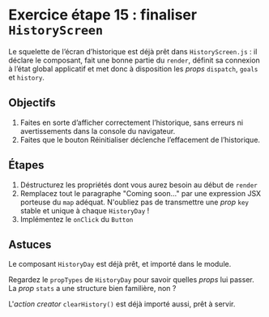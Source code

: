 # Exercice étape 15 : finaliser `HistoryScreen`

Le squelette de l’écran d’historique est déjà prêt dans `HistoryScreen.js` : il déclare le composant, fait une bonne partie du `render`, définit sa connexion à l’état global applicatif et met donc à disposition les _props_ `dispatch`, `goals` et `history`.

## Objectifs

1. Faites en sorte d’afficher correctement l’historique, sans erreurs ni avertissements dans la console du navigateur.
2. Faites que le bouton Réinitialiser déclenche l’effacement de l’historique.

## Étapes

1. Déstructurez les propriétés dont vous aurez besoin au début de `render`
2. Remplacez tout le paragraphe "Coming soon…" par une expression JSX porteuse du `map` adéquat. N'oubliez pas de transmettre une _prop_ `key` stable et unique à chaque `HistoryDay` !
3. Implémentez le `onClick` du `Button`

## Astuces

Le composant `HistoryDay` est déjà prêt, et importé dans le module.

Regardez le `propTypes` de `HistoryDay` pour savoir quelles _props_ lui passer. La _prop_ `stats` a une structure bien familière, non ?

L'_action creator_ `clearHistory()` est déjà importé aussi, prêt à servir.
